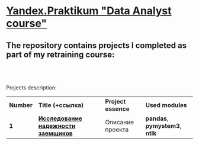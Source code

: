 
# <a href="https://praktikum.yandex.ru/data-analyst/" target="_blank"><b>Yandex.Praktikum "Data Analyst course"</b></a>

## The repository contains projects I completed as part of my retraining course:
<br/><br/><br/>
Projects description:
<table>
<tr>
<td><b>Number</b></td>
<td><b>Title (+ссылка)</b></td>
<td><b>Project essence</b></td>
<td><b>Used modules</b></td>
<tr>
<td><b>1</b></td>
<td><a href="ссылка" target="_blank"><b>Исследование надежности заемщиков</b></a></td>
<td>Описание проекта</td>
<td><b>pandas</b>, <b>pymystem3</b>, <b>ntlk</b></td>
<tr>
